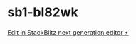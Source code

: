# sb1-bl82wk

[Edit in StackBlitz next generation editor ⚡️](https://stackblitz.com/~/github.com/Chatmala/sb1-bl82wk)